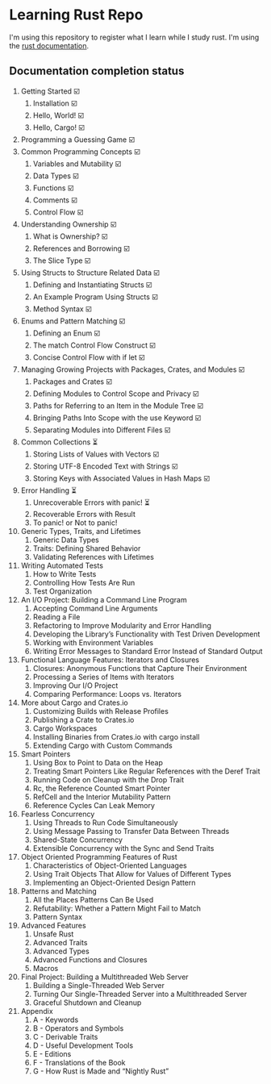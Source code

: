 # Learning Rust Repo

I'm using this repository to register what I learn while I study rust.
I'm using the [rust documentation](https://doc.rust-lang.org/book/title-page.html).

## Documentation completion status

1. Getting Started :ballot_box_with_check:
    1. Installation :ballot_box_with_check:
    2. Hello, World! :ballot_box_with_check:
    3. Hello, Cargo! :ballot_box_with_check:
2. Programming a Guessing Game :ballot_box_with_check:
3. Common Programming Concepts :ballot_box_with_check:
    1. Variables and Mutability :ballot_box_with_check:
    2. Data Types :ballot_box_with_check:
    3. Functions :ballot_box_with_check:
    4. Comments :ballot_box_with_check:
    5. Control Flow :ballot_box_with_check:
4. Understanding Ownership :ballot_box_with_check:
    1. What is Ownership? :ballot_box_with_check:
    2. References and Borrowing :ballot_box_with_check:
    3. The Slice Type :ballot_box_with_check:
5. Using Structs to Structure Related Data :ballot_box_with_check:
    1. Defining and Instantiating Structs :ballot_box_with_check:
    2. An Example Program Using Structs :ballot_box_with_check:
    3. Method Syntax :ballot_box_with_check:
6. Enums and Pattern Matching :ballot_box_with_check:
    1. Defining an Enum :ballot_box_with_check:
    2. The match Control Flow Construct :ballot_box_with_check:
    3. Concise Control Flow with if let :ballot_box_with_check:
7. Managing Growing Projects with Packages, Crates, and Modules :ballot_box_with_check:
    1. Packages and Crates :ballot_box_with_check:
    2. Defining Modules to Control Scope and Privacy :ballot_box_with_check:
    3. Paths for Referring to an Item in the Module Tree :ballot_box_with_check:
    4. Bringing Paths Into Scope with the use Keyword :ballot_box_with_check:
    5. Separating Modules into Different Files :ballot_box_with_check:
8. Common Collections :hourglass_flowing_sand:
    1. Storing Lists of Values with Vectors :ballot_box_with_check:
    2. Storing UTF-8 Encoded Text with Strings :ballot_box_with_check:
    3. Storing Keys with Associated Values in Hash Maps :ballot_box_with_check:
9. Error Handling :hourglass_flowing_sand:
    1. Unrecoverable Errors with panic! :hourglass_flowing_sand:
    2. Recoverable Errors with Result
    3. To panic! or Not to panic!
10. Generic Types, Traits, and Lifetimes
    1. Generic Data Types
    2. Traits: Defining Shared Behavior
    3. Validating References with Lifetimes
11. Writing Automated Tests
    1. How to Write Tests
    2. Controlling How Tests Are Run
    3. Test Organization
12. An I/O Project: Building a Command Line Program
    1. Accepting Command Line Arguments
    2. Reading a File
    3. Refactoring to Improve Modularity and Error Handling
    4. Developing the Library’s Functionality with Test Driven Development
    5. Working with Environment Variables
    6. Writing Error Messages to Standard Error Instead of Standard Output
13. Functional Language Features: Iterators and Closures
    1. Closures: Anonymous Functions that Capture Their Environment
    2. Processing a Series of Items with Iterators
    3. Improving Our I/O Project
    4. Comparing Performance: Loops vs. Iterators
14. More about Cargo and Crates.io
    1. Customizing Builds with Release Profiles
    2. Publishing a Crate to Crates.io
    3. Cargo Workspaces
    4. Installing Binaries from Crates.io with cargo install
    5. Extending Cargo with Custom Commands
15. Smart Pointers
    1. Using Box<T> to Point to Data on the Heap
    2. Treating Smart Pointers Like Regular References with the Deref Trait
    3. Running Code on Cleanup with the Drop Trait
    4. Rc<T>, the Reference Counted Smart Pointer
    5. RefCell<T> and the Interior Mutability Pattern
    6. Reference Cycles Can Leak Memory
16. Fearless Concurrency
    1. Using Threads to Run Code Simultaneously
    2. Using Message Passing to Transfer Data Between Threads
    3. Shared-State Concurrency
    4. Extensible Concurrency with the Sync and Send Traits
17. Object Oriented Programming Features of Rust
    1. Characteristics of Object-Oriented Languages
    2. Using Trait Objects That Allow for Values of Different Types
    3. Implementing an Object-Oriented Design Pattern
18. Patterns and Matching
    1. All the Places Patterns Can Be Used
    2. Refutability: Whether a Pattern Might Fail to Match
    3. Pattern Syntax
19. Advanced Features
    1. Unsafe Rust
    2. Advanced Traits
    3. Advanced Types
    4. Advanced Functions and Closures
    5. Macros
20. Final Project: Building a Multithreaded Web Server
    1. Building a Single-Threaded Web Server
    2. Turning Our Single-Threaded Server into a Multithreaded Server
    3. Graceful Shutdown and Cleanup
21. Appendix
    1. A - Keywords
    2. B - Operators and Symbols
    3. C - Derivable Traits
    4. D - Useful Development Tools
    5. E - Editions
    6. F - Translations of the Book
    7. G - How Rust is Made and “Nightly Rust”